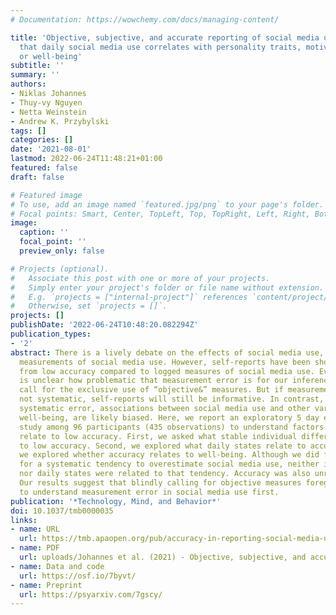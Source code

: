 ```yaml
---
# Documentation: https://wowchemy.com/docs/managing-content/

title: 'Objective, subjective, and accurate reporting of social media use: No evidence
  that daily social media use correlates with personality traits, motivational states,
  or well-being'
subtitle: ''
summary: ''
authors:
- Niklas Johannes
- Thuy-vy Nguyen
- Netta Weinstein
- Andrew K. Przybylski
tags: []
categories: []
date: '2021-08-01'
lastmod: 2022-06-24T11:48:21+01:00
featured: false
draft: false

# Featured image
# To use, add an image named `featured.jpg/png` to your page's folder.
# Focal points: Smart, Center, TopLeft, Top, TopRight, Left, Right, BottomLeft, Bottom, BottomRight.
image:
  caption: ''
  focal_point: ''
  preview_only: false

# Projects (optional).
#   Associate this post with one or more of your projects.
#   Simply enter your project's folder or file name without extension.
#   E.g. `projects = ["internal-project"]` references `content/project/deep-learning/index.md`.
#   Otherwise, set `projects = []`.
projects: []
publishDate: '2022-06-24T10:48:20.082294Z'
publication_types:
- '2'
abstract: There is a lively debate on the effects of social media use, shaped by self-reported
  measurements of social media use. However, self-reports have been shown to suffer
  from low accuracy compared to logged measures of social media use. Even though it
  is unclear how problematic that measurement error is for our inferences, many scholars
  call for the exclusive use of “objective&” measures. But if measurement error is
  not systematic, self-reports will still be informative. In contrast, if there is
  systematic error, associations between social media use and other variables, including
  well-being, are likely biased. Here, we report an exploratory 5 day experience sampling
  study among 96 participants (435 observations) to understand factors that could
  relate to low accuracy. First, we asked what stable individual differences are related
  to low accuracy. Second, we explored what daily states relate to accuracy. Third,
  we explored whether accuracy relates to well-being. Although we did find evidence
  for a systematic tendency to overestimate social media use, neither individual differences
  nor daily states were related to that tendency. Accuracy was also unrelated to well-being.
  Our results suggest that blindly calling for objective measures foregoes a responsibility
  to understand measurement error in social media use first.
publication: '*Technology, Mind, and Behavior*'
doi: 10.1037/tmb0000035
links:
- name: URL
  url: https://tmb.apaopen.org/pub/accuracy-in-reporting-social-media-use/release/1
- name: PDF
  url: uploads/Johannes et al. (2021) - Objective, subjective, and accurate reporting.pdf.pdf
- name: Data and code
  url: https://osf.io/7byvt/
- name: Preprint
  url: https://psyarxiv.com/7gscy/
---
```

